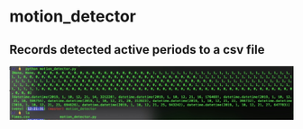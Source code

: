# motion_detector
## Records detected active periods to a csv file

![output](motion_detector_screen.jpg)
